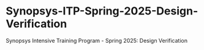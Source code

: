 # Synopsys-ITP-Spring-2025-Design-Verification
Synopsys Intensive Training Program - Spring 2025: Design Verification
